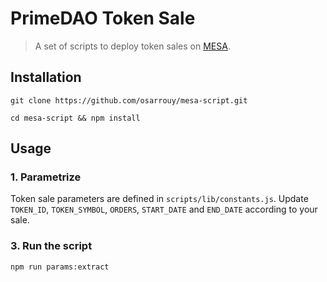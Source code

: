 # PrimeDAO Token Sale

> A set of scripts to deploy token sales on [MESA](https://mesa.eth.link/).

## Installation

```
git clone https://github.com/osarrouy/mesa-script.git
```

```
cd mesa-script && npm install
```

## Usage

### 1. Parametrize

Token sale parameters are defined in `scripts/lib/constants.js`. Update `TOKEN_ID`, `TOKEN_SYMBOL`, `ORDERS`, `START_DATE` and `END_DATE` according to your sale.

### 3. Run the script

```
npm run params:extract
```
